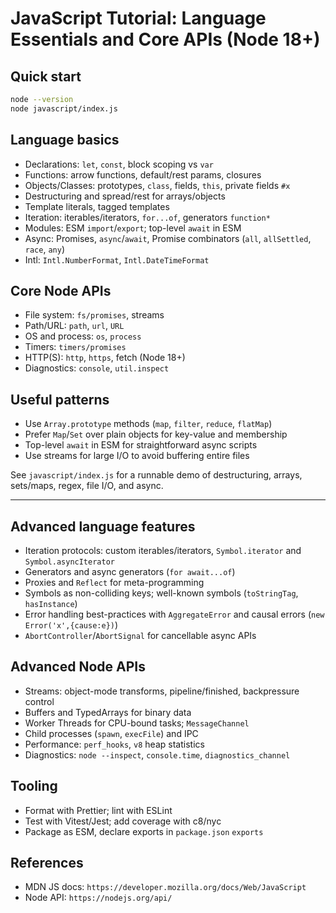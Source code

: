 # JavaScript Tutorial: Language Essentials and Core APIs (Node 18+)

## Quick start

```bash
node --version
node javascript/index.js
```

## Language basics

- Declarations: `let`, `const`, block scoping vs `var`
- Functions: arrow functions, default/rest params, closures
- Objects/Classes: prototypes, `class`, fields, `this`, private fields `#x`
- Destructuring and spread/rest for arrays/objects
- Template literals, tagged templates
- Iteration: iterables/iterators, `for...of`, generators `function*`
- Modules: ESM `import`/`export`; top-level `await` in ESM
- Async: Promises, `async`/`await`, Promise combinators (`all`, `allSettled`, `race`, `any`)
- Intl: `Intl.NumberFormat`, `Intl.DateTimeFormat`

## Core Node APIs

- File system: `fs/promises`, streams
- Path/URL: `path`, `url`, `URL`
- OS and process: `os`, `process`
- Timers: `timers/promises`
- HTTP(S): `http`, `https`, fetch (Node 18+)
- Diagnostics: `console`, `util.inspect`

## Useful patterns

- Use `Array.prototype` methods (`map`, `filter`, `reduce`, `flatMap`)
- Prefer `Map`/`Set` over plain objects for key-value and membership
- Top-level `await` in ESM for straightforward async scripts
- Use streams for large I/O to avoid buffering entire files

See `javascript/index.js` for a runnable demo of destructuring, arrays, sets/maps, regex, file I/O, and async.

---

## Advanced language features

- Iteration protocols: custom iterables/iterators, `Symbol.iterator` and `Symbol.asyncIterator`
- Generators and async generators (`for await...of`)
- Proxies and `Reflect` for meta-programming
- Symbols as non-colliding keys; well-known symbols (`toStringTag`, `hasInstance`)
- Error handling best-practices with `AggregateError` and causal errors (`new Error('x',{cause:e})`)
- `AbortController`/`AbortSignal` for cancellable async APIs

## Advanced Node APIs

- Streams: object-mode transforms, pipeline/finished, backpressure control
- Buffers and TypedArrays for binary data
- Worker Threads for CPU-bound tasks; `MessageChannel`
- Child processes (`spawn`, `execFile`) and IPC
- Performance: `perf_hooks`, `v8` heap statistics
- Diagnostics: `node --inspect`, `console.time`, `diagnostics_channel`

## Tooling

- Format with Prettier; lint with ESLint
- Test with Vitest/Jest; add coverage with c8/nyc
- Package as ESM, declare exports in `package.json` `exports`

## References

- MDN JS docs: `https://developer.mozilla.org/docs/Web/JavaScript`
- Node API: `https://nodejs.org/api/`